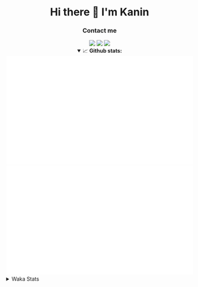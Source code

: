 <div align="center">
 <h1>Hi there 👋 I'm Kanin</h1>
 <h3>Contact me</h3>
 <a href="mailto:im@kanin.dev"><img src="https://img.shields.io/badge/gmail-%23D14836.svg?&style=for-the-badge&logo=gmail&logoColor=white"/></a>
 <a href="https://twitter.com/KaninTwt"><img src="https://img.shields.io/badge/twitter-%231DA1F2.svg?&style=for-the-badge&logo=twitter&logoColor=white"/></a>
 <a href="https://www.linkedin.com/in/KaninDev"><img src="https://img.shields.io/badge/linkedin-%230077B5.svg?&style=for-the-badge&logo=linkedin&logoColor=white"/></a>
<details open>
  <summary>📈 <b>Github stats:</b></summary>
  <img src="https://github.com/Kanin/Kanin/blob/master/scripts/GitHubStats/generated/overview.svg"/>
  <img src="https://github.com/Kanin/Kanin/blob/master/scripts/GitHubStats/generated/languages.svg"/>
</details>
</div>

<details>
 <summary>Waka Stats</summary>

<!--START_SECTION:waka-->
![Code Time](http://img.shields.io/badge/Code%20Time-2%2C475%20hrs%2012%20mins-blue)

![Profile Views](http://img.shields.io/badge/Profile%20Views-0-blue)

![Lines of code](https://img.shields.io/badge/From%20Hello%20World%20I%27ve%20Written-646.2%20thousand%20lines%20of%20code-blue)

**🐱 My GitHub Data** 

> 📦 178.2 kB Used in GitHub's Storage 
 > 
> 🏆 176 Contributions in the Year 2024
 > 
> 🚫 Not Opted to Hire
 > 
> 📜 26 Public Repositories 
 > 
> 🔑 16 Private Repositories 
 > 
**I'm an Early 🐤** 

```text
🌞 Morning                2783 commits        ███████░░░░░░░░░░░░░░░░░░   27.32 % 
🌆 Daytime                3033 commits        ███████░░░░░░░░░░░░░░░░░░   29.78 % 
🌃 Evening                2929 commits        ███████░░░░░░░░░░░░░░░░░░   28.76 % 
🌙 Night                  1440 commits        ████░░░░░░░░░░░░░░░░░░░░░   14.14 % 
```
📅 **I'm Most Productive on Monday** 

```text
Monday                   1980 commits        █████░░░░░░░░░░░░░░░░░░░░   19.44 % 
Tuesday                  1452 commits        ████░░░░░░░░░░░░░░░░░░░░░   14.26 % 
Wednesday                1015 commits        ██░░░░░░░░░░░░░░░░░░░░░░░   09.97 % 
Thursday                 1570 commits        ████░░░░░░░░░░░░░░░░░░░░░   15.41 % 
Friday                   1712 commits        ████░░░░░░░░░░░░░░░░░░░░░   16.81 % 
Saturday                 984 commits         ██░░░░░░░░░░░░░░░░░░░░░░░   09.66 % 
Sunday                   1472 commits        ████░░░░░░░░░░░░░░░░░░░░░   14.45 % 
```


📊 **This Week I Spent My Time On** 

```text
🕑︎ Time Zone: America/New_York

💬 Programming Languages: 
TypeScript               2 hrs 37 mins       █████████░░░░░░░░░░░░░░░░   37.97 % 
Python                   2 hrs               ███████░░░░░░░░░░░░░░░░░░   29.02 % 
Log File                 45 mins             ███░░░░░░░░░░░░░░░░░░░░░░   11.08 % 
GitIgnore file           25 mins             ██░░░░░░░░░░░░░░░░░░░░░░░   06.25 % 
virtualenv               16 mins             █░░░░░░░░░░░░░░░░░░░░░░░░   03.92 % 

🔥 Editors: 
PyCharm                  6 hrs 46 mins       █████████████████████████   98.01 % 
WebStorm                 8 mins              ░░░░░░░░░░░░░░░░░░░░░░░░░   01.99 % 

🐱‍💻 Projects: 
DjangoReact              3 hrs 48 mins       ██████████████░░░░░░░░░░░   55.08 % 
Naila.py                 1 hr 23 mins        █████░░░░░░░░░░░░░░░░░░░░   20.10 % 
frontend                 1 hr 12 mins        ████░░░░░░░░░░░░░░░░░░░░░   17.42 % 
APIServer                11 mins             █░░░░░░░░░░░░░░░░░░░░░░░░   02.74 % 
ModMail                  10 mins             █░░░░░░░░░░░░░░░░░░░░░░░░   02.62 % 

💻 Operating System: 
Windows                  6 hrs 55 mins       █████████████████████████   100.00 % 
```

**I Mostly Code in Python** 

```text
Python                   30 repos            █████████████████░░░░░░░░   66.67 % 
Java                     5 repos             ███░░░░░░░░░░░░░░░░░░░░░░   11.11 % 
HTML                     3 repos             ██░░░░░░░░░░░░░░░░░░░░░░░   06.67 % 
TypeScript               2 repos             █░░░░░░░░░░░░░░░░░░░░░░░░   04.44 % 
Kotlin                   1 repo              █░░░░░░░░░░░░░░░░░░░░░░░░   02.22 % 
```



**Timeline**

![Lines of Code chart](https://raw.githubusercontent.com/Kanin/Kanin/master/assets/bar_graph.png)


 Last Updated on 27/10/2024 10:04:10 UTC
<!--END_SECTION:waka-->
</details>
